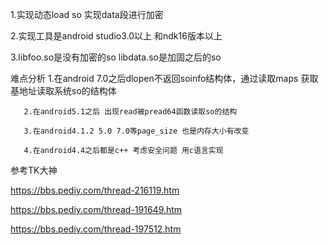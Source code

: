 
1.实现动态load so 实现data段进行加密 


2.实现工具是android studio3.0以上 和ndk16版本以上

3.libfoo.so是没有加密的so libdata.so是加固之后的so


难点分析
       1.在android 7.0之后dlopen不返回soinfo结构体，通过读取maps 获取基地址读取系统so的结构体
       
       2.在android5.1之后 出现read被pread64函数读取so的结构
       
       3.在android4.1.2 5.0 7.0等page_size 也是内存大小有改变
       
       4.在android4.4之后都是c++ 考虑安全问题 用c语言实现


参考TK大神

https://bbs.pediy.com/thread-216119.htm

https://bbs.pediy.com/thread-191649.htm

https://bbs.pediy.com/thread-197512.htm
